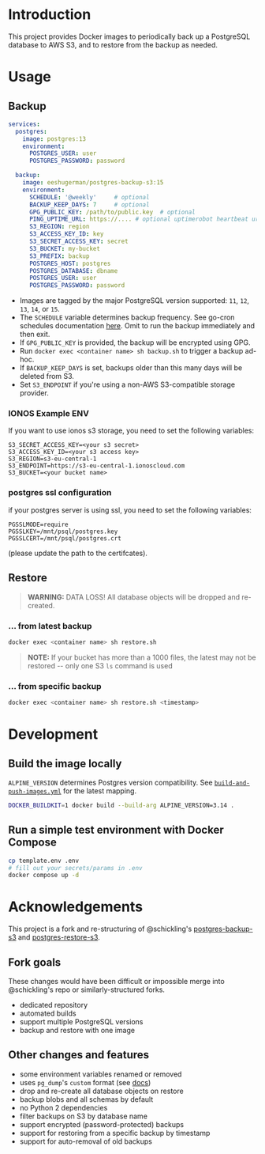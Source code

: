 # Introduction
This project provides Docker images to periodically back up a PostgreSQL database to AWS S3, and to restore from the backup as needed.

# Usage
## Backup
```yaml
services:
  postgres:
    image: postgres:13
    environment:
      POSTGRES_USER: user
      POSTGRES_PASSWORD: password

  backup:
    image: eeshugerman/postgres-backup-s3:15
    environment:
      SCHEDULE: '@weekly'     # optional
      BACKUP_KEEP_DAYS: 7     # optional
      GPG_PUBLIC_KEY: /path/to/public.key  # optional
      PING_UPTIME_URL: https://.... # optional uptimerobot heartbeat url
      S3_REGION: region
      S3_ACCESS_KEY_ID: key
      S3_SECRET_ACCESS_KEY: secret
      S3_BUCKET: my-bucket
      S3_PREFIX: backup
      POSTGRES_HOST: postgres
      POSTGRES_DATABASE: dbname
      POSTGRES_USER: user
      POSTGRES_PASSWORD: password
```

- Images are tagged by the major PostgreSQL version supported: `11`, `12`, `13`, `14`, or `15`.
- The `SCHEDULE` variable determines backup frequency. See go-cron schedules documentation [here](http://godoc.org/github.com/robfig/cron#hdr-Predefined_schedules). Omit to run the backup immediately and then exit.
- If `GPG_PUBLIC_KEY` is provided, the backup will be encrypted using GPG.
- Run `docker exec <container name> sh backup.sh` to trigger a backup ad-hoc.
- If `BACKUP_KEEP_DAYS` is set, backups older than this many days will be deleted from S3.
- Set `S3_ENDPOINT` if you're using a non-AWS S3-compatible storage provider.

### IONOS Example ENV

If you want to use ionos s3 storage, you need to set the following variables:

```
S3_SECRET_ACCESS_KEY=<your s3 secret>
S3_ACCESS_KEY_ID=<your s3 access key>
S3_REGION=s3-eu-central-1
S3_ENDPOINT=https://s3-eu-central-1.ionoscloud.com
S3_BUCKET=<your bucket name>
```

### postgres ssl configuration

if your postgres server is using ssl, you need to set the following variables:

```
PGSSLMODE=require
PGSSLKEY=/mnt/psql/postgres.key
PGSSLCERT=/mnt/psql/postgres.crt
```
(please update the path to the certifcates).

## Restore
> **WARNING:** DATA LOSS! All database objects will be dropped and re-created.
### ... from latest backup
```sh
docker exec <container name> sh restore.sh
```
> **NOTE:** If your bucket has more than a 1000 files, the latest may not be restored -- only one S3 `ls` command is used
### ... from specific backup
```sh
docker exec <container name> sh restore.sh <timestamp>
```

# Development
## Build the image locally
`ALPINE_VERSION` determines Postgres version compatibility. See [`build-and-push-images.yml`](.github/workflows/build-and-push-images.yml) for the latest mapping.
```sh
DOCKER_BUILDKIT=1 docker build --build-arg ALPINE_VERSION=3.14 .
```
## Run a simple test environment with Docker Compose
```sh
cp template.env .env
# fill out your secrets/params in .env
docker compose up -d
```

# Acknowledgements
This project is a fork and re-structuring of @schickling's [postgres-backup-s3](https://github.com/schickling/dockerfiles/tree/master/postgres-backup-s3) and [postgres-restore-s3](https://github.com/schickling/dockerfiles/tree/master/postgres-restore-s3).

## Fork goals
These changes would have been difficult or impossible merge into @schickling's repo or similarly-structured forks.
  - dedicated repository
  - automated builds
  - support multiple PostgreSQL versions
  - backup and restore with one image

## Other changes and features
  - some environment variables renamed or removed
  - uses `pg_dump`'s `custom` format (see [docs](https://www.postgresql.org/docs/10/app-pgdump.html))
  - drop and re-create all database objects on restore
  - backup blobs and all schemas by default
  - no Python 2 dependencies
  - filter backups on S3 by database name
  - support encrypted (password-protected) backups
  - support for restoring from a specific backup by timestamp
  - support for auto-removal of old backups
